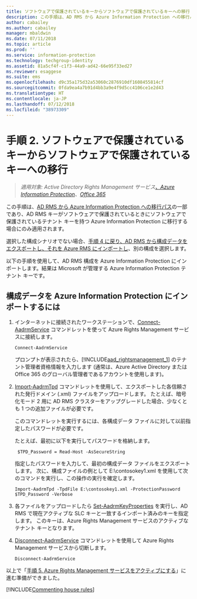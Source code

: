 ```yaml
---
title: ソフトウェアで保護されているキーからソフトウェアで保護されているキーへの移行 - AIP
description: この手順は、AD RMS から Azure Information Protection への移行パスの一部であり、AD RMS キーがソフトウェアで保護されているときにソフトウェアで保護されているテナント キーを持つ Azure Information Protection に移行する場合にのみ適用されます。
author: cabailey
ms.author: cabailey
manager: mbaldwin
ms.date: 07/11/2018
ms.topic: article
ms.prod: ''
ms.service: information-protection
ms.technology: techgroup-identity
ms.assetid: 81a5cf4f-c1f3-44a9-ad42-66e95f33ed27
ms.reviewer: esaggese
ms.suite: ems
ms.openlocfilehash: d9c35a175d32a53060c2876910df1608455814cf
ms.sourcegitcommit: 0fda9ea4a7b91d4bb3a9e4f9d5cc4106ce1e2d43
ms.translationtype: HT
ms.contentlocale: ja-JP
ms.lasthandoff: 07/12/2018
ms.locfileid: "38973309"
---
```

# <a name="step-2-software-protected-key-to-software-protected-key-migration"></a>手順 2. ソフトウェアで保護されているキーからソフトウェアで保護されているキーへの移行

>*適用対象: Active Directory Rights Management サービス[、Azure Information Protection](https://azure.microsoft.com/pricing/details/information-protection)、[Office 365](http://download.microsoft.com/download/E/C/F/ECF42E71-4EC0-48FF-AA00-577AC14D5B5C/Azure_Information_Protection_licensing_datasheet_EN-US.pdf)*


この手順は、[AD RMS から Azure Information Protection への移行パス](migrate-from-ad-rms-to-azure-rms.md)の一部であり、AD RMS キーがソフトウェアで保護されているときにソフトウェアで保護されているテナント キーを持つ Azure Information Protection に移行する場合にのみ適用されます。 

選択した構成シナリオでない場合、[手順 4 に戻り、AD RMS から構成データをエクスポートし、それを Azure RMS にインポートし](migrate-from-ad-rms-phase2.md#step-4-export-configuration-data-from-ad-rms-and-import-it-to-azure-information-protection)、別の構成を選択します。

以下の手順を使用して、AD RMS 構成を Azure Information Protection にインポートします。結果は Microsoft が管理する Azure Information Protection テナント キーです。

## <a name="to-import-the-configuration-data-to-azure-information-protection"></a>構成データを Azure Information Protection にインポートするには

1. インターネットに接続されたワークステーションで、[Connect-AadrmService](/powershell/aadrm/vlatest/connect-aadrmservice) コマンドレットを使って Azure Rights Management サービスに接続します。

    ```
    Connect-AadrmService
    ```
    プロンプトが表示されたら、[!INCLUDE[aad_rightsmanagement_1](../includes/aad_rightsmanagement_1_md.md)] のテナント管理者資格情報を入力します (通常は、Azure Active Directory または Office 365 のグローバル管理者であるアカウントを使用します)。

2. [Import-AadrmTpd](/powershell/aadrm/vlatest/import-aadrmtpd) コマンドレットを使用して、エクスポートした各信頼された発行ドメイン (.xml) ファイルをアップロードします。 たとえば、暗号化モード 2 用に AD RMS クラスターをアップグレードした場合、少なくとも 1 つの追加ファイルが必要です。 
    
    このコマンドレットを実行するには、各構成データ ファイルに対して以前指定したパスワードが必要です。 
    
    たとえば、最初に以下を実行してパスワードを格納します。
    
        $TPD_Password = Read-Host -AsSecureString
    
    指定したパスワードを入力して、最初の構成データ ファイルをエクスポートします。 次に、構成ファイルの例として E:\contosokey1.xml を使用して次のコマンドを実行し、この操作の実行を確定します。
    ```
    Import-AadrmTpd -TpdFile E:\contosokey1.xml -ProtectionPassword $TPD_Password -Verbose
    ```
    
3. 各ファイルをアップロードしたら [Set-AadrmKeyProperties](/powershell/module/aadrm/set-aadrmkeyproperties) を実行し、AD RMS で現在アクティブな SLC キーと一致するインポート済みのキーを指定します。 このキーは、Azure Rights Management サービスのアクティブなテナント キーとなります。

4.  [Disconnect-AadrmService](/powershell/aadrm/vlatest/disconnect-aadrmservice) コマンドレットを使用して Azure Rights Management サービスから切断します。

    ```
    Disconnect-AadrmService
    ```

以上で「[手順 5. Azure Rights Management サービスをアクティブにする](migrate-from-ad-rms-phase2.md#step-5-activate-the-azure-rights-management-service)」に進む準備ができました。

[!INCLUDE[Commenting house rules](../includes/houserules.md)]

